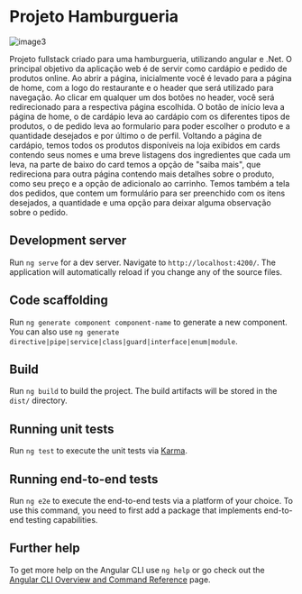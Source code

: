 # Projeto Hamburgueria

![image3](https://github.com/user-attachments/assets/59b158e0-57ee-44c6-b293-0627deea4f79)

Projeto fullstack criado para uma hamburgueria, utilizando angular e .Net. O principal objetivo da aplicação web é de servir como cardápio e pedido de produtos online. Ao abrir a página, inicialmente você é levado para a página de home, com a logo do restaurante e o header que será utilizado para navegação. Ao clicar em qualquer um dos botões no header, você será redirecionado para a respectiva página escolhida. O botão de início leva a página de home, o de cardápio leva ao cardápio com os diferentes tipos de produtos, o de pedido leva ao formulario para poder escolher o produto e a quantidade desejados e por último o de perfil.
Voltando a página de cardápio, temos todos os produtos disponíveis na loja exibidos em cards contendo seus nomes e uma breve listagens dos ingredientes que cada um leva, na parte de baixo do card temos a opção de "saiba mais", que redireciona para outra página contendo mais detalhes sobre o produto, como seu preço e a opção de adicionalo ao carrinho. Temos também a tela dos pedidos, que contem um formulário para ser preenchido com os itens desejados, a quantidade e uma opção para deixar alguma observação sobre o pedido.

## Development server

Run `ng serve` for a dev server. Navigate to `http://localhost:4200/`. The application will automatically reload if you change any of the source files.

## Code scaffolding

Run `ng generate component component-name` to generate a new component. You can also use `ng generate directive|pipe|service|class|guard|interface|enum|module`.

## Build

Run `ng build` to build the project. The build artifacts will be stored in the `dist/` directory.

## Running unit tests

Run `ng test` to execute the unit tests via [Karma](https://karma-runner.github.io).

## Running end-to-end tests

Run `ng e2e` to execute the end-to-end tests via a platform of your choice. To use this command, you need to first add a package that implements end-to-end testing capabilities.

## Further help

To get more help on the Angular CLI use `ng help` or go check out the [Angular CLI Overview and Command Reference](https://angular.dev/tools/cli) page.
